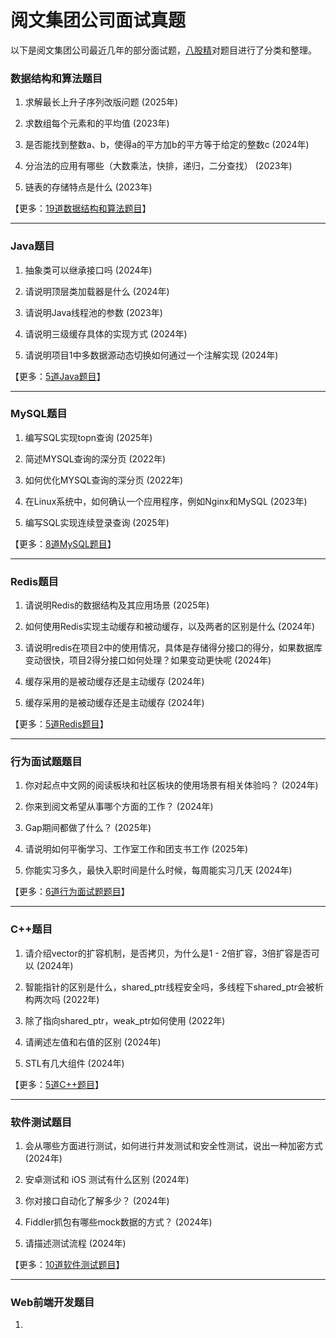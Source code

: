 # 阅文集团公司面试真题

以下是阅文集团公司最近几年的部分面试题，[八股精](https://www.bagujing.com)对题目进行了分类和整理。

### 数据结构和算法题目

1. 求解最长上升子序列改版问题 (2025年) 

2. 求数组每个元素和的平均值 (2023年) 

3. 是否能找到整数a、b，使得a的平方加b的平方等于给定的整数c (2024年) 

4. 分治法的应用有哪些（大数乘法，快排，递归，二分查找） (2023年) 

5. 链表的存储特点是什么 (2023年) 

【更多：[19道数据结构和算法题目](https://www.bagujing.com/companies)】


---

### Java题目

1. 抽象类可以继承接口吗 (2024年) 

2. 请说明顶层类加载器是什么 (2024年) 

3. 请说明Java线程池的参数 (2023年) 

4. 请说明三级缓存具体的实现方式 (2024年) 

5. 请说明项目1中多数据源动态切换如何通过一个注解实现 (2024年) 

【更多：[5道Java题目](https://www.bagujing.com/companies)】


---

### MySQL题目

1. 编写SQL实现topn查询 (2025年) 

2. 简述MYSQL查询的深分页 (2022年) 

3. 如何优化MYSQL查询的深分页 (2022年) 

4. 在Linux系统中，如何确认一个应用程序，例如Nginx和MySQL (2023年) 

5. 编写SQL实现连续登录查询 (2025年) 

【更多：[8道MySQL题目](https://www.bagujing.com/companies)】


---

### Redis题目

1. 请说明Redis的数据结构及其应用场景 (2025年) 

2. 如何使用Redis实现主动缓存和被动缓存，以及两者的区别是什么 (2024年) 

3. 请说明redis在项目2中的使用情况，具体是存储得分接口的得分，如果数据库变动很快，项目2得分接口如何处理？如果变动更快呢 (2024年) 

4. 缓存采用的是被动缓存还是主动缓存 (2024年) 

5. 缓存采用的是被动缓存还是主动缓存 (2024年) 

【更多：[5道Redis题目](https://www.bagujing.com/companies)】


---

### 行为面试题题目

1. 你对起点中文网的阅读板块和社区板块的使用场景有相关体验吗？ (2024年) 

2. 你来到阅文希望从事哪个方面的工作？ (2024年) 

3. Gap期间都做了什么？ (2025年) 

4. 请说明如何平衡学习、工作室工作和团支书工作 (2025年) 

5. 你能实习多久，最快入职时间是什么时候，每周能实习几天 (2024年) 

【更多：[6道行为面试题题目](https://www.bagujing.com/companies)】


---

### C++题目

1. 请介绍vector的扩容机制，是否拷贝，为什么是1 - 2倍扩容，3倍扩容是否可以 (2024年) 

2. 智能指针的区别是什么，shared_ptr线程安全吗，多线程下shared_ptr会被析构两次吗 (2022年) 

3. 除了指向shared_ptr，weak_ptr如何使用 (2022年) 

4. 请阐述左值和右值的区别 (2024年) 

5. STL有几大组件 (2024年) 

【更多：[5道C++题目](https://www.bagujing.com/companies)】


---

### 软件测试题目

1. 会从哪些方面进行测试，如何进行并发测试和安全性测试，说出一种加密方式 (2024年) 

2. 安卓测试和 iOS 测试有什么区别 (2024年) 

3. 你对接口自动化了解多少？ (2024年) 

4. Fiddler抓包有哪些mock数据的方式？ (2024年) 

5. 请描述测试流程 (2024年) 

【更多：[10道软件测试题目](https://www.bagujing.com/companies)】


---

### Web前端开发题目

1. <script> 标签解析是否会阻塞 HTML，如何解决该问题 (2025年) 

2. 请解释HTTP状态码302的含义，并说明重定向的过程以及HTTP重定向的头部信息 (2024年) 

3. 请说明使用 CDN 的原因 (2025年) 

4. 请说明防抖和节流的区别，并手写实现代码 (2025年) 

5. 请介绍数据埋点 (2025年) 

【更多：[14道Web前端开发题目](https://www.bagujing.com/companies)】


---

### 项目经验题目

1. 简单介绍一下你的项目 (2025年) 

2. 请说明自研工具做了哪些事，并基于该工具提出问题 (2024年) 

3. 请说明项目优化的方法 (2025年) 

4. 讲述项目中遇到的比较有挑战性的问题，说明解决方法，并探讨是否有更好的解决方案 (2025年) 

5. 请讲解项目1 (2024年) 

【更多：[12道项目经验题目](https://www.bagujing.com/companies)】


---

刷更多面试真题，上[八股精](https://www.bagujing.com)网站
